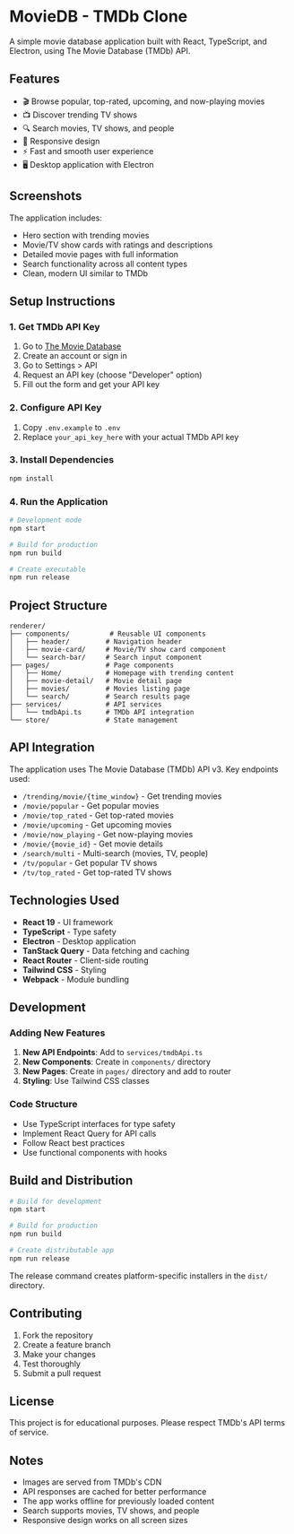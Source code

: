 # MovieDB - TMDb Clone

A simple movie database application built with React, TypeScript, and Electron, using The Movie Database (TMDb) API.

## Features

- 🎬 Browse popular, top-rated, upcoming, and now-playing movies
- 📺 Discover trending TV shows
- 🔍 Search movies, TV shows, and people
- 📱 Responsive design
- ⚡ Fast and smooth user experience
- 🖥️ Desktop application with Electron

## Screenshots

The application includes:
- Hero section with trending movies
- Movie/TV show cards with ratings and descriptions
- Detailed movie pages with full information
- Search functionality across all content types
- Clean, modern UI similar to TMDb

## Setup Instructions

### 1. Get TMDb API Key

1. Go to [The Movie Database](https://www.themoviedb.org/)
2. Create an account or sign in
3. Go to Settings > API
4. Request an API key (choose "Developer" option)
5. Fill out the form and get your API key

### 2. Configure API Key

1. Copy `.env.example` to `.env`
2. Replace `your_api_key_here` with your actual TMDb API key

### 3. Install Dependencies

```bash
npm install
```

### 4. Run the Application

```bash
# Development mode
npm start

# Build for production
npm run build

# Create executable
npm run release
```

## Project Structure

```
renderer/
├── components/          # Reusable UI components
│   ├── header/         # Navigation header
│   ├── movie-card/     # Movie/TV show card component
│   └── search-bar/     # Search input component
├── pages/              # Page components
│   ├── Home/           # Homepage with trending content
│   ├── movie-detail/   # Movie detail page
│   ├── movies/         # Movies listing page
│   └── search/         # Search results page
├── services/           # API services
│   └── tmdbApi.ts      # TMDb API integration
└── store/              # State management
```

## API Integration

The application uses The Movie Database (TMDb) API v3. Key endpoints used:

- `/trending/movie/{time_window}` - Get trending movies
- `/movie/popular` - Get popular movies
- `/movie/top_rated` - Get top-rated movies
- `/movie/upcoming` - Get upcoming movies
- `/movie/now_playing` - Get now-playing movies
- `/movie/{movie_id}` - Get movie details
- `/search/multi` - Multi-search (movies, TV, people)
- `/tv/popular` - Get popular TV shows
- `/tv/top_rated` - Get top-rated TV shows

## Technologies Used

- **React 19** - UI framework
- **TypeScript** - Type safety
- **Electron** - Desktop application
- **TanStack Query** - Data fetching and caching
- **React Router** - Client-side routing
- **Tailwind CSS** - Styling
- **Webpack** - Module bundling

## Development

### Adding New Features

1. **New API Endpoints**: Add to `services/tmdbApi.ts`
2. **New Components**: Create in `components/` directory
3. **New Pages**: Create in `pages/` directory and add to router
4. **Styling**: Use Tailwind CSS classes

### Code Structure

- Use TypeScript interfaces for type safety
- Implement React Query for API calls
- Follow React best practices
- Use functional components with hooks

## Build and Distribution

```bash
# Build for development
npm start

# Build for production
npm run build

# Create distributable app
npm run release
```

The release command creates platform-specific installers in the `dist/` directory.

## Contributing

1. Fork the repository
2. Create a feature branch
3. Make your changes
4. Test thoroughly
5. Submit a pull request

## License

This project is for educational purposes. Please respect TMDb's API terms of service.

## Notes

- Images are served from TMDb's CDN
- API responses are cached for better performance
- The app works offline for previously loaded content
- Search supports movies, TV shows, and people
- Responsive design works on all screen sizes
